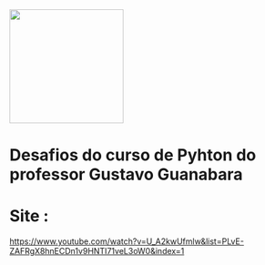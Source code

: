 <img src="https://www.tshirtgeek.com.br/wp-content/uploads/2021/03/com001.jpg" width="200rem"/>

# Desafios do curso de Pyhton do professor Gustavo Guanabara
# Site : 
https://www.youtube.com/watch?v=U_A2kwUfmlw&list=PLvE-ZAFRgX8hnECDn1v9HNTI71veL3oW0&index=1


